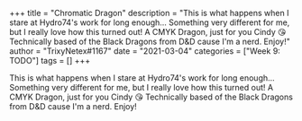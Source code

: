 +++
title = "Chromatic Dragon"
description = "This is what happens when I stare at Hydro74's work for long enough...  Something very different for me, but I really love how this turned out! A CMYK Dragon, just for you Cindy 😘 Technically based of the Black Dragons from D&D cause I'm a nerd. Enjoy!"
author = "TrixyNetex#1167"
date = "2021-03-04"
categories = ["Week 9: TODO"]
tags = []
+++

This is what happens when I stare at Hydro74's work for long enough... 
Something very different for me, but I really love how this turned out!
A CMYK Dragon, just for you Cindy 😘
Technically based of the Black Dragons from D&D cause I'm a nerd. Enjoy!

